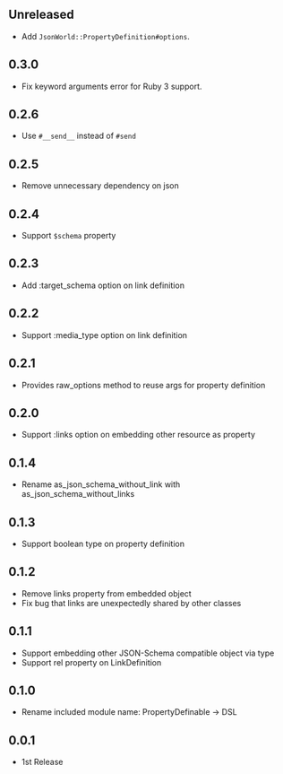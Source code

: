 ## Unreleased

- Add `JsonWorld::PropertyDefinition#options`.

## 0.3.0

- Fix keyword arguments error for Ruby 3 support.

## 0.2.6

- Use `#__send__` instead of `#send`

## 0.2.5

- Remove unnecessary dependency on json

## 0.2.4

- Support `$schema` property

## 0.2.3

- Add :target_schema option on link definition

## 0.2.2

- Support :media_type option on link definition

## 0.2.1

- Provides raw_options method to reuse args for property definition

## 0.2.0

- Support :links option on embedding other resource as property

## 0.1.4

- Rename as_json_schema_without_link with as_json_schema_without_links

## 0.1.3

- Support boolean type on property definition

## 0.1.2

- Remove links property from embedded object
- Fix bug that links are unexpectedly shared by other classes

## 0.1.1

- Support embedding other JSON-Schema compatible object via type
- Support rel property on LinkDefinition

## 0.1.0

- Rename included module name: PropertyDefinable -> DSL

## 0.0.1

- 1st Release
